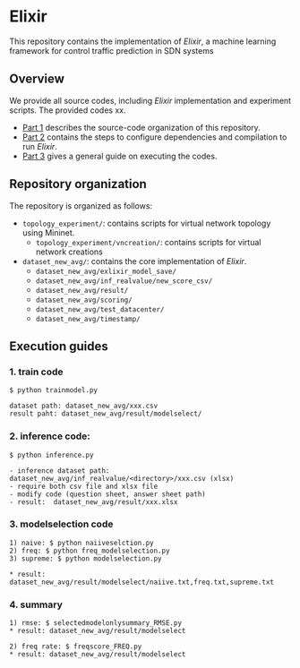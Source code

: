 # Elixir 

This repository contains the implementation of *Elixir*, a machine learning framework for control traffic prediction in SDN systems

## Overview

We provide all source codes, including *Elixir* implementation and experiment scripts. The provided codes xx.

* [Part 1](#Repository-organization) describes the source-code organization of this repository.
* [Part 2](#Settings) contains the steps to configure dependencies and compilation to run *Elixir*.
* [Part 3](#Execution-guides) gives a general guide on executing the codes. 

## Repository organization 

The repository is organized as follows:

* `topology_experiment/`: contains scripts for virtual network topology using Mininet.
   *  `topology_experiment/vncreation/`: contains scripts for virtual network creations
* `dataset_new_avg/`: contains the core implementation of *Elixir*. 
   * `dataset_new_avg/exlixir_model_save/` 
   * `dataset_new_avg/inf_realvalue/new_score_csv/`
   * `dataset_new_avg/result/`
   * `dataset_new_avg/scoring/`
   * `dataset_new_avg/test_datacenter/`
   * `dataset_new_avg/timestamp/`

## Execution guides 

### 1. train code 
  `$ python trainmodel.py`
  ```
  dataset path: dataset_new_avg/xxx.csv
  result paht: dataset_new_avg/result/modelselect/
  ```
### 2. inference code: 
  `$ python inference.py`
  ```
  - inference dataset path: dataset_new_avg/inf_realvalue/<directory>/xxx.csv (xlsx)
  - require both csv file and xlsx file
  - modify code (question sheet, answer sheet path) 
  - result:  dataset_new_avg/result/xxx.xlsx
  ```
### 3. modelselection code
```
1) naive: $ python naiiveselction.py
2) freq: $ python freq_modelselection.py
3) supreme: $ python modelselection.py

* result: dataset_new_avg/result/modelselect/naiive.txt,freq.txt,supreme.txt
````
### 4. summary
```
1) rmse: $ selectedmodelonlysummary_RMSE.py
* result: dataset_new_avg/result/modelselect

2) freq rate: $ freqscore_FREQ.py
* result: dataset_new_avg/result/modelselect
```
